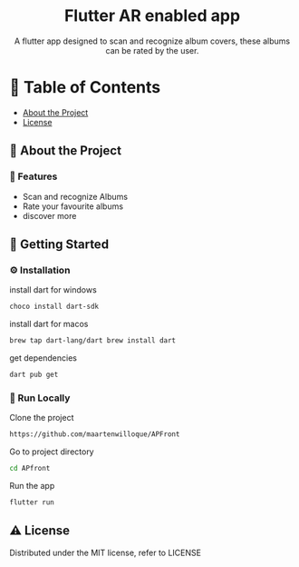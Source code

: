 <div align='center'>

<h1>Flutter AR enabled app</h1>
<p>A flutter app designed to scan and recognize album covers, these albums can be rated by the user.</p>



</div>

# :notebook_with_decorative_cover: Table of Contents

- [About the Project](#star2-about-the-project)
- [License](#warning-license)


## :star2: About the Project

### :dart: Features

- Scan and recognize Albums
- Rate your favourite albums
- discover more


## :toolbox: Getting Started

### :gear: Installation


install dart for windows
```bash
choco install dart-sdk
```

install dart for macos
```bash
brew tap dart-lang/dart brew install dart
```

get dependencies
```bash
dart pub get
```



### :running: Run Locally

Clone the project

```bash
https://github.com/maartenwilloque/APFront
```

Go to project directory
```bash
cd APfront
```

Run the app
```bash
flutter run
```



## :warning: License

Distributed under the MIT license, refer to LICENSE
